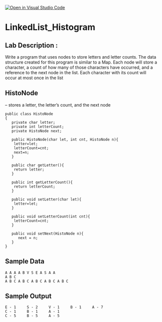 [![Open in Visual Studio Code](https://classroom.github.com/assets/open-in-vscode-2e0aaae1b6195c2367325f4f02e2d04e9abb55f0b24a779b69b11b9e10269abc.svg)](https://classroom.github.com/online_ide?assignment_repo_id=18495017&assignment_repo_type=AssignmentRepo)
# LinkedList_Histogram

## Lab Description :   
Write a program that uses nodes to store letters and letter counts.  The data structure created for this program is similar to a Map.   Each node will store a character, a count of how many of those characters have occurred, and a reference to the next node in the list.  Each character with its count will occur at most once in the list

## HistoNode 
– stores a letter, the letter’s count, and the next node

```
public class HistoNode
{
   private char letter;
   private int letterCount;
   private HistoNode next;

   public HistoNode(char let, int cnt, HistoNode n){
	letter=let;
	letterCount=cnt;
	next=n;
   }

   public char getLetter(){
	return letter;
   }

   public int getLetterCount(){
	return letterCount;
   }

   public void setLetter(char let){
	letter=let;
   }

   public void setLetterCount(int cnt){
	letterCount=cnt;
   }

   public void setNext(HistoNode n){
      next = n;
   }
}
```

## Sample Data
```
A A A A B V S E A S A A 
A B C
A B C A B C A B C A B C A B C
```

## Sample Output
```
E - 1     S - 2     V - 1     B - 1     A - 7
C - 1     B - 1     A - 1
C - 5     B - 5     A - 5

```

